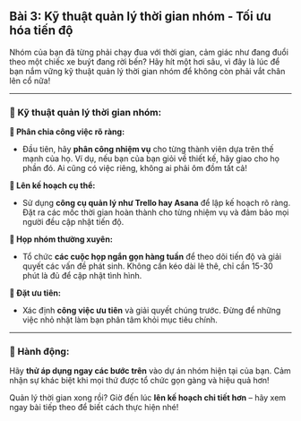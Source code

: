 ## Bài 3: Kỹ thuật quản lý thời gian nhóm - Tối ưu hóa tiến độ

Nhóm của bạn đã từng phải chạy đua với thời gian, cảm giác như đang đuổi theo một chiếc xe buýt đang rời bến? Hãy hít một hơi sâu, vì đây là lúc để bạn nắm vững kỹ thuật quản lý thời gian nhóm để không còn phải vắt chân lên cổ nữa!

---

### 📌 Kỹ thuật quản lý thời gian nhóm:

**🔹 Phân chia công việc rõ ràng:**
- Đầu tiên, hãy **phân công nhiệm vụ** cho từng thành viên dựa trên thế mạnh của họ. Ví dụ, nếu bạn của bạn giỏi về thiết kế, hãy giao cho họ phần đó. Ai cũng có việc riêng, không ai phải ôm đồm tất cả!

**🔹 Lên kế hoạch cụ thể:**
- Sử dụng **công cụ quản lý như Trello hay Asana** để lập kế hoạch rõ ràng. Đặt ra các mốc thời gian hoàn thành cho từng nhiệm vụ và đảm bảo mọi người đều cập nhật tiến độ.

**🔹 Họp nhóm thường xuyên:**
- Tổ chức **các cuộc họp ngắn gọn hàng tuần** để theo dõi tiến độ và giải quyết các vấn đề phát sinh. Không cần kéo dài lê thê, chỉ cần 15-30 phút là đủ để cập nhật tình hình.

**🔹 Đặt ưu tiên:**
- Xác định **công việc ưu tiên** và giải quyết chúng trước. Đừng để những việc nhỏ nhặt làm bạn phân tâm khỏi mục tiêu chính.

---

### 🚀 Hành động:

Hãy **thử áp dụng ngay các bước trên** vào dự án nhóm hiện tại của bạn. Cảm nhận sự khác biệt khi mọi thứ được tổ chức gọn gàng và hiệu quả hơn!

Quản lý thời gian xong rồi? Giờ đến lúc **lên kế hoạch chi tiết hơn** – hãy xem ngay bài tiếp theo để biết cách thực hiện nhé!